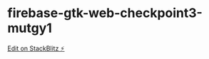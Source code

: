 # firebase-gtk-web-checkpoint3-mutgy1

[Edit on StackBlitz ⚡️](https://stackblitz.com/edit/firebase-gtk-web-checkpoint3-mutgy1)